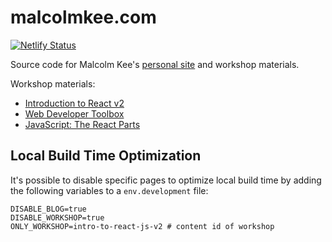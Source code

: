 # malcolmkee.com

[![Netlify Status](https://api.netlify.com/api/v1/badges/86f46dd1-29fe-4d46-a094-067bc0c6225b/deploy-status)](https://app.netlify.com/sites/malcolmkee/deploys)

Source code for Malcolm Kee's [personal site](https://malcolmkee.com/) and workshop materials.

Workshop materials:

- [Introduction to React v2](https://malcolmkee.com/intro-to-react-js-v2)
- [Web Developer Toolbox](https://malcolmkee.com/web-developer-toolbox)
- [JavaScript: The React Parts](https://malcolmkee.com/js-the-react-parts)

## Local Build Time Optimization

It's possible to disable specific pages to optimize local build time by adding the following variables to a `env.development` file:

```
DISABLE_BLOG=true
DISABLE_WORKSHOP=true
ONLY_WORKSHOP=intro-to-react-js-v2 # content id of workshop
```
